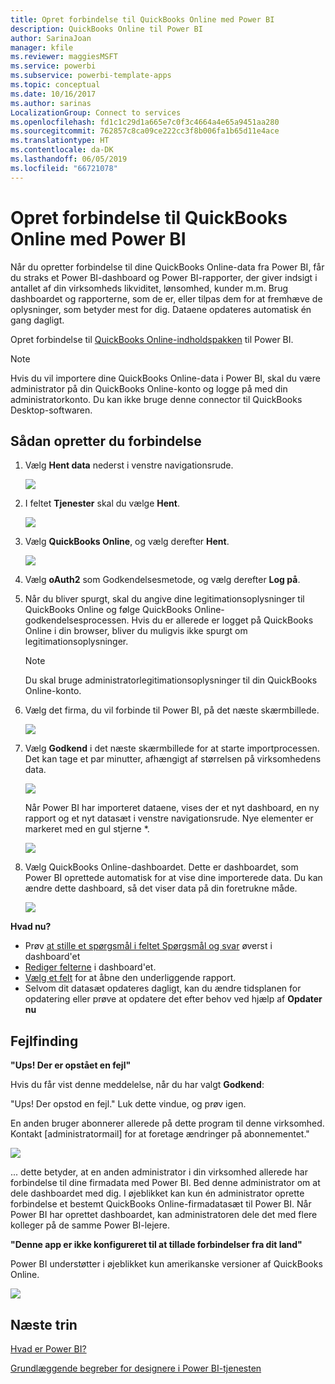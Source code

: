 ```yaml
---
title: Opret forbindelse til QuickBooks Online med Power BI
description: QuickBooks Online til Power BI
author: SarinaJoan
manager: kfile
ms.reviewer: maggiesMSFT
ms.service: powerbi
ms.subservice: powerbi-template-apps
ms.topic: conceptual
ms.date: 10/16/2017
ms.author: sarinas
LocalizationGroup: Connect to services
ms.openlocfilehash: fd1c1c29d1a665e7c0f3c4664a4e65a9451aa280
ms.sourcegitcommit: 762857c8ca09ce222cc3f8b006fa1b65d11e4ace
ms.translationtype: HT
ms.contentlocale: da-DK
ms.lasthandoff: 06/05/2019
ms.locfileid: "66721078"
---
```

# <a name="connect-to-quickbooks-online-with-power-bi"></a>Opret forbindelse til QuickBooks Online med Power BI
Når du opretter forbindelse til dine QuickBooks Online-data fra Power BI, får du straks et Power BI-dashboard og Power BI-rapporter, der giver indsigt i antallet af din virksomheds likviditet, lønsomhed, kunder m.m. Brug dashboardet og rapporterne, som de er, eller tilpas dem for at fremhæve de oplysninger, som betyder mest for dig. Dataene opdateres automatisk én gang dagligt.

Opret forbindelse til [QuickBooks Online-indholdspakken](https://dxt.powerbi.com/getdata/services/quickbooks-online) til Power BI.

>[!NOTE]
>Hvis du vil importere dine QuickBooks Online-data i Power BI, skal du være administrator på din QuickBooks Online-konto og logge på med din administratorkonto. Du kan ikke bruge denne connector til QuickBooks Desktop-softwaren. 

## <a name="how-to-connect"></a>Sådan opretter du forbindelse
1. Vælg **Hent data** nederst i venstre navigationsrude.
   
   ![](media/service-connect-to-quickbooks-online/pbi_getdata.png) 
2. I feltet **Tjenester** skal du vælge **Hent**.
   
   ![](media/service-connect-to-quickbooks-online/pbi_getservices.png) 
3. Vælg **QuickBooks Online**, og vælg derefter **Hent**.
   
   ![](media/service-connect-to-quickbooks-online/qbo.png)
4. Vælg **oAuth2** som Godkendelsesmetode, og vælg derefter **Log på**. 
5. Når du bliver spurgt, skal du angive dine legitimationsoplysninger til QuickBooks Online og følge QuickBooks Online-godkendelsesprocessen. Hvis du er allerede er logget på QuickBooks Online i din browser, bliver du muligvis ikke spurgt om legitimationsoplysninger.
   >[!NOTE]
   >Du skal bruge administratorlegitimationsoplysninger til din QuickBooks Online-konto.
6. Vælg det firma, du vil forbinde til Power BI, på det næste skærmbillede.
   
   ![](media/service-connect-to-quickbooks-online/pbi_qbo_almost.png)
7. Vælg **Godkend** i det næste skærmbillede for at starte importprocessen. Det kan tage et par minutter, afhængigt af størrelsen på virksomhedens data. 
   
   ![](media/service-connect-to-quickbooks-online/pbi_qbo_authorizesm.png)
   
   Når Power BI har importeret dataene, vises der et nyt dashboard, en ny rapport og et nyt datasæt i venstre navigationsrude. Nye elementer er markeret med en gul stjerne \*.
   
   ![](media/service-connect-to-quickbooks-online/pbi_qbo_leftnavnew.png)
8. Vælg QuickBooks Online-dashboardet. Dette er dashboardet, som Power BI oprettede automatisk for at vise dine importerede data. Du kan ændre dette dashboard, så det viser data på din foretrukne måde. 
   
   ![](media/service-connect-to-quickbooks-online/pbi_qbo_dash.png)

**Hvad nu?**

* Prøv [at stille et spørgsmål i feltet Spørgsmål og svar](consumer/end-user-q-and-a.md) øverst i dashboard'et
* [Rediger felterne](service-dashboard-edit-tile.md) i dashboard'et.
* [Vælg et felt](consumer/end-user-tiles.md) for at åbne den underliggende rapport.
* Selvom dit datasæt opdateres dagligt, kan du ændre tidsplanen for opdatering eller prøve at opdatere det efter behov ved hjælp af **Opdater nu**

## <a name="troubleshooting"></a>Fejlfinding
**"Ups! Der er opstået en fejl"**

Hvis du får vist denne meddelelse, når du har valgt **Godkend**:

"Ups! Der opstod en fejl." Luk dette vindue, og prøv igen.

En anden bruger abonnerer allerede på dette program til denne virksomhed. Kontakt [administratormail] for at foretage ændringer på abonnementet."

![](media/service-connect-to-quickbooks-online/pbi_qbo_oopssm.png)

... dette betyder, at en anden administrator i din virksomhed allerede har forbindelse til dine firmadata med Power BI. Bed denne administrator om at dele dashboardet med dig. I øjeblikket kan kun én administrator oprette forbindelse et bestemt QuickBooks Online-firmadatasæt til Power BI. Når Power BI har oprettet dashboardet, kan administratoren dele det med flere kolleger på de samme Power BI-lejere.

**"Denne app er ikke konfigureret til at tillade forbindelser fra dit land"**

Power BI understøtter i øjeblikket kun amerikanske versioner af QuickBooks Online. 

![](media/service-connect-to-quickbooks-online/pbi_qbo_countrynotsupported.png)

## <a name="next-steps"></a>Næste trin
[Hvad er Power BI?](power-bi-overview.md)

[Grundlæggende begreber for designere i Power BI-tjenesten](service-basic-concepts.md)

